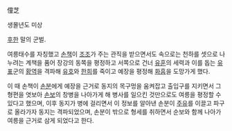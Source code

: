 僮芝  

생몰년도 미상  

[후한](%ED%9B%84%ED%95%9C.md) 말의 군벌.

여릉태수를 자칭했고 [손책](%EC%86%90%EC%B1%85.md)이 [조조](%EC%A1%B0%EC%A1%B0.md)가 주는
관직을 받으면서도 속으로는 천하를 셋으로 나누려는 계책을 품어 장강의 동쪽을 평정하고 서쪽으로 건너
[유훈](%EC%9C%A0%ED%9B%88#s-3.md)의 세력과 이를 돕는
[유표](%EC%9C%A0%ED%91%9C#s-1.md)군의 [황역](%ED%99%A9%EC%97%AD.md)을 격파해
[유호](%EC%9C%A0%ED%98%B8.md)와
[한희](%ED%95%9C%ED%9D%AC%28%EC%82%BC%EA%B5%AD%EC%A7%80%29.md)를 죽이고 예장을 평정해
[화흠](%ED%99%94%ED%9D%A0.md)을 도망가게 했다.

이 때 손책이 [손분](%EC%86%90%EB%B6%84#s-1.md)에게 예장을 근거로 동지의 목구멍을 움켜잡고 출입구를 지키면서 그
형편을 엿보아 [손보](%EC%86%90%EB%B3%B4#s-1.md)의 창병을 나아가게 해 병사를 일으킨 것만으로도 여릉을 평정할 수
있다고 했으며, 이후 동지가 병에 걸리면서 이 정보를 알아낸 손분이
[주유](%EC%A3%BC%EC%9C%A0%28%EC%82%BC%EA%B5%AD%EC%A7%80%29.md)를 이끌고 파구로 올라가자
동지는 격파되었으며, 손분이 밖으로 형세를 취하면서 순보와 함께 나아가 여릉을 근거로 삼게 되었다고 한다.

